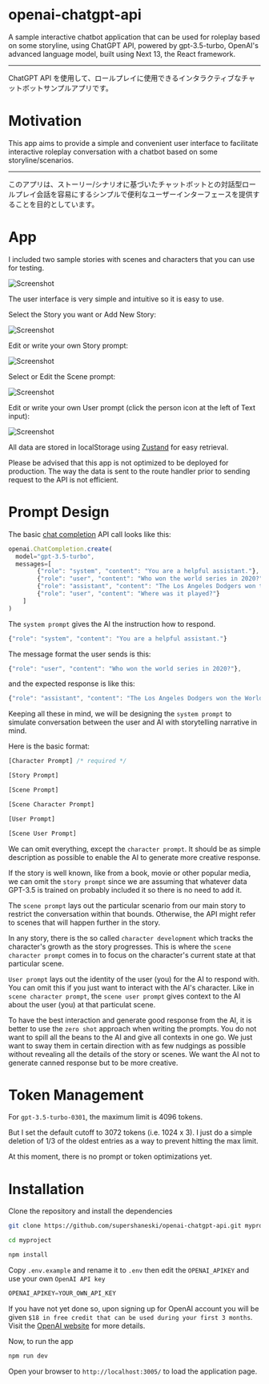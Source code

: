 openai-chatgpt-api
=====

A sample interactive chatbot application that can be used for roleplay based on some storyline, using ChatGPT API, powered by gpt-3.5-turbo, OpenAI's advanced language model, built using Next 13, the React framework.

---

ChatGPT API を使用して、ロールプレイに使用できるインタラクティブなチャットボットサンプルアプリです。


# Motivation

This app aims to provide a simple and convenient user interface to facilitate interactive roleplay conversation with a chatbot based on some storyline/scenarios.

---

このアプリは、ストーリー/シナリオに基づいたチャットボットとの対話型ロールプレイ会話を容易にするシンプルで便利なユーザーインターフェースを提供することを目的としています。


# App

I included two sample stories with scenes and characters that you can use for testing.

<picture>
 <source media="(prefers-color-scheme: dark)" srcset="./docs/screenshot2.jpeg">
 <source media="(prefers-color-scheme: light)" srcset="./docs/screenshot1.jpeg">
 <img alt="Screenshot" src="./docs/screenshot1.jpeg">
</picture>

The user interface is very simple and intuitive so it is easy to use.

Select the Story you want or Add New Story:

<picture>
  <source media="(prefers-color-scheme: light)" srcset="./docs/story1.jpeg">
  <source media="(prefers-color-scheme: dark)" srcset="./docs/story2.png">
  <img alt="Screenshot" src="./docs/story1.jpeg">
</picture>

Edit or write your own Story prompt:

<picture>
  <source media="(prefers-color-scheme: light)" srcset="./docs/story11.jpeg">
  <source media="(prefers-color-scheme: dark)" srcset="./docs/story21.jpeg">
  <img alt="Screenshot" src="./docs/story11.jpeg">
</picture>

Select or Edit the Scene prompt:

<picture>
  <source media="(prefers-color-scheme: light)" srcset="./docs/scene1.jpeg">
  <source media="(prefers-color-scheme: dark)" srcset="./docs/scene2.jpeg">
  <img alt="Screenshot" src="./docs/scene1.jpeg">
</picture>

Edit or write your own User prompt (click the person icon at the left of Text input):

<picture>
  <source media="(prefers-color-scheme: light)" srcset="./docs/user1.jpeg">
  <source media="(prefers-color-scheme: dark)" srcset="./docs/user2.jpeg">
  <img alt="Screenshot" src="./docs/user1.jpeg">
</picture>

All data are stored in localStorage using [Zustand](https://github.com/pmndrs/zustand) for easy retrieval. 

Please be advised that this app is not optimized to be deployed for production.
The way the data is sent to the route handler prior to sending request to the API is not efficient.


# Prompt Design

The basic [chat completion](https://platform.openai.com/docs/guides/chat/introduction) API call looks like this:

```javascript
openai.ChatCompletion.create(
  model="gpt-3.5-turbo",
  messages=[
        {"role": "system", "content": "You are a helpful assistant."},
        {"role": "user", "content": "Who won the world series in 2020?"},
        {"role": "assistant", "content": "The Los Angeles Dodgers won the World Series in 2020."},
        {"role": "user", "content": "Where was it played?"}
    ]
)
```

The `system prompt` gives the AI the instruction how to respond.

```javascript
{"role": "system", "content": "You are a helpful assistant."}
```

The message format the user sends is this:

```javascript
{"role": "user", "content": "Who won the world series in 2020?"},
```

and the expected response is like this:

```javascript
{"role": "assistant", "content": "The Los Angeles Dodgers won the World Series in 2020."}
```

Keeping all these in mind, we will be designing the `system prompt` to simulate conversation between the user and AI with storytelling narrative in mind.

Here is the basic format:

```javascript
[Character Prompt] /* required */

[Story Prompt]

[Scene Prompt]

[Scene Character Prompt]

[User Prompt]

[Scene User Prompt]
```

We can omit everything, except the `character prompt`. It should be as simple description as possible to enable the AI to generate more creative response.

If the story is well known, like from a book, movie or other popular media, we can omit the `story prompt` since we are assuming that whatever data GPT-3.5 is trained on probably included it so there is no need to add it.

The `scene prompt` lays out the particular scenario from our main story to restrict the conversation within that bounds. Otherwise, the API might refer to scenes that will happen further in the story.

In any story, there is the so called `character development` which tracks the character's growth as the story progresses. This is where the `scene character prompt` comes in to focus on the character's current state at that particular scene.

`User prompt` lays out the identity of the user (you) for the AI to respond with. You can omit this if you just want to interact with the AI's character. Like in `scene character prompt`, the `scene user prompt` gives context to the AI about the user (you) at that particulat scene.

To have the best interaction and generate good response from the AI, it is better to use the `zero shot` approach when writing the prompts. You do not want to spill all the beans to the AI and give all contexts in one go. We just want to sway them in certain direction with as few nudgings as possible without revealing all the details of the story or scenes. We want the AI not to generate canned response but to be more creative.


# Token Management

For `gpt-3.5-turbo-0301`, the maximum limit is 4096 tokens.

But I set the default cutoff to 3072 tokens (i.e. 1024 x 3).
I just do a simple deletion of 1/3 of the oldest entries as a way to prevent hitting the max limit.

At this moment, there is no prompt or token optimizations yet.


# Installation

Clone the repository and install the dependencies

```sh
git clone https://github.com/supershaneski/openai-chatgpt-api.git myproject

cd myproject

npm install
```

Copy `.env.example` and rename it to `.env` then edit the `OPENAI_APIKEY` and use your own `OpenAI API key`

```javascript
OPENAI_APIKEY=YOUR_OWN_API_KEY
```

If you have not yet done so, upon signing up for OpenAI account you will be given `$18 in free credit that can be used during your first 3 months`. Visit the [OpenAI website](https://platform.openai.com/) for more details.

Now, to run the app

```sh
npm run dev
```

Open your browser to `http://localhost:3005/` to load the application page.

